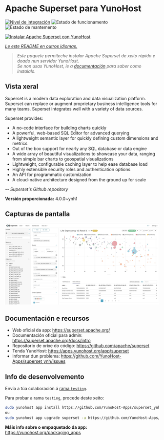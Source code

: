 <!--
NOTA: Este README foi creado automáticamente por <https://github.com/YunoHost/apps/tree/master/tools/readme_generator>
NON debe editarse manualmente.
-->

# Apache Superset para YunoHost

[![Nivel de integración](https://dash.yunohost.org/integration/superset.svg)](https://dash.yunohost.org/appci/app/superset) ![Estado de funcionamento](https://ci-apps.yunohost.org/ci/badges/superset.status.svg) ![Estado de mantemento](https://ci-apps.yunohost.org/ci/badges/superset.maintain.svg)

[![Instalar Apache Superset con YunoHost](https://install-app.yunohost.org/install-with-yunohost.svg)](https://install-app.yunohost.org/?app=superset)

*[Le este README en outros idiomas.](./ALL_README.md)*

> *Este paquete permíteche instalar Apache Superset de xeito rápido e doado nun servidor YunoHost.*  
> *Se non usas YunoHost, le a [documentación](https://yunohost.org/install) para saber como instalalo.*

## Vista xeral

Superset is a modern data exploration and data visualization platform. Superset can replace or augment proprietary business intelligence tools for many teams. Superset integrates well with a variety of data sources.

Superset provides:

- A no-code interface for building charts quickly
- A powerful, web-based SQL Editor for advanced querying
- A lightweight semantic layer for quickly defining custom dimensions and metrics
- Out of the box support for nearly any SQL database or data engine
- A wide array of beautiful visualizations to showcase your data, ranging from simple bar charts to geospatial visualizations
- Lightweight, configurable caching layer to help ease database load
- Highly extensible security roles and authentication options
- An API for programmatic customization
- A cloud-native architecture designed from the ground up for scale

*-- Superset's Github repository*


**Versión proporcionada:** 4.0.0~ynh1

## Capturas de pantalla

![Captura de pantalla de Apache Superset](./doc/screenshots/explore.jpg)

## Documentación e recursos

- Web oficial da app: <https://superset.apache.org/>
- Documentación oficial para admin: <https://superset.apache.org/docs/intro>
- Repositorio de orixe do código: <https://github.com/apache/superset>
- Tenda YunoHost: <https://apps.yunohost.org/app/superset>
- Informar dun problema: <https://github.com/YunoHost-Apps/superset_ynh/issues>

## Info de desenvolvemento

Envía a túa colaboración á [rama `testing`](https://github.com/YunoHost-Apps/superset_ynh/tree/testing).

Para probar a rama `testing`, procede deste xeito:

```bash
sudo yunohost app install https://github.com/YunoHost-Apps/superset_ynh/tree/testing --debug
ou
sudo yunohost app upgrade superset -u https://github.com/YunoHost-Apps/superset_ynh/tree/testing --debug
```

**Máis info sobre o empaquetado da app:** <https://yunohost.org/packaging_apps>
